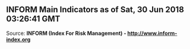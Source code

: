 ## INFORM Main Indicators as of Sat, 30 Jun 2018 03:26:41 GMT

Source: **INFORM (Index For Risk Management) - http://www.inform-index.org**